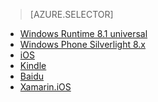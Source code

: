 > [AZURE.SELECTOR]
- [Windows Runtime 8.1 universal](/documentation/articles/notification-hubs-windows-store-dotnet-get-started)
- [Windows Phone Silverlight 8.x](/documentation/articles/notification-hubs-windows-phone-get-started)
- [iOS](/documentation/articles/notification-hubs-ios-get-started)
- [Kindle](/documentation/articles/notification-hubs-kindle-get-started)
- [Baidu](/documentation/articles/notification-hubs-baidu-get-started)
- [Xamarin.iOS](/documentation/articles/partner-xamarin-notification-hubs-ios-get-started)

<!---HONumber=82-->
